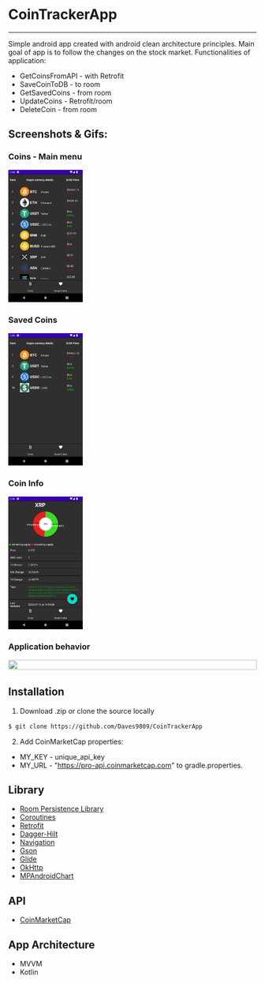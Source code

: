 # CoinTrackerApp
-------------
Simple android app created with android clean architecture principles. Main goal of app is to follow the changes on the stock market. 
Functionalities of application:
* GetCoinsFromAPI - with Retrofit
* SaveCoinToDB - to room
* GetSavedCoins - from room
* UpdateCoins - Retrofit/room
* DeleteCoin - from room

## Screenshots & Gifs:
### Coins - Main menu
<img src="./screenshots/main_menu.png" width="30%" height="30%">

### Saved Coins
<img src="./screenshots/saved_coins.png" width="30%" height="30%">

### Coin Info
<img src="./screenshots/coin_info.png" width="30%" height="30%">

### Application behavior
<img src="./gifs/app_behavior.gif" width="100%" height="100%">

## Installation
1. Download .zip 
or clone the source locally
```sh
$ git clone https://github.com/Daves9809/CoinTrackerApp
```
2. Add CoinMarketCap properties:
  - MY_KEY - unique_api_key
  - MY_URL - "https://pro-api.coinmarketcap.com"
to gradle.properties.

## Library
* [Room Persistence Library](https://developer.android.com/topic/libraries/architecture/room)
* [Coroutines](https://developer.android.com/kotlin/coroutines)
* [Retrofit](https://square.github.io/retrofit/)
* [Dagger-Hilt](https://developer.android.com/training/dependency-injection/hilt-android)
* [Navigation](https://developer.android.com/guide/navigation)
* [Gson](https://github.com/google/gson/)
* [Glide](https://square.github.io/retrofit/)
* [OkHttp](https://github.com/square/okhttp)
* [MPAndroidChart](https://github.com/PhilJay/MPAndroidChart)

## API
* [CoinMarketCap](https://coinmarketcap.com)

## App Architecture
* MVVM
* Kotlin
